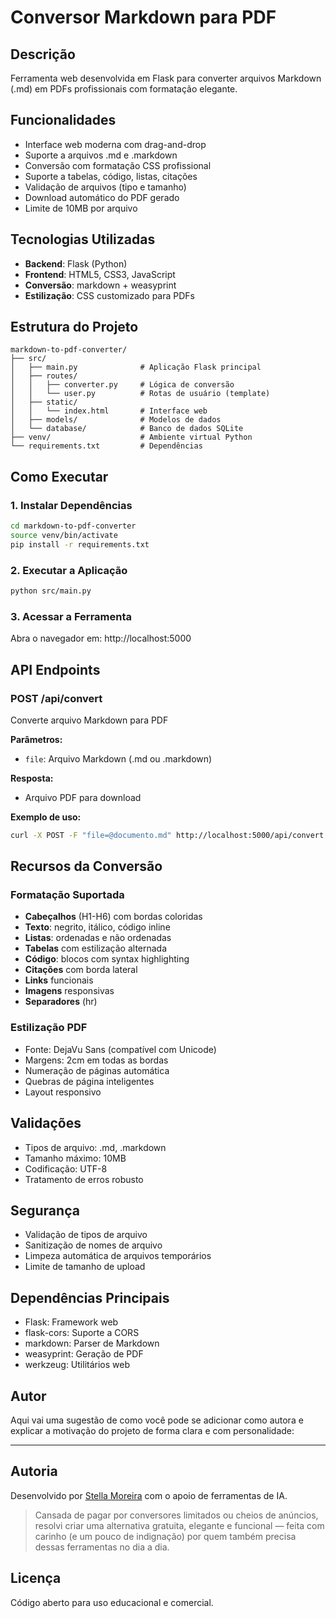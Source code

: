 # Conversor Markdown para PDF

## Descrição
Ferramenta web desenvolvida em Flask para converter arquivos Markdown (.md) em PDFs profissionais com formatação elegante.

## Funcionalidades
- Interface web moderna com drag-and-drop
- Suporte a arquivos .md e .markdown
- Conversão com formatação CSS profissional
- Suporte a tabelas, código, listas, citações
- Validação de arquivos (tipo e tamanho)
- Download automático do PDF gerado
- Limite de 10MB por arquivo

## Tecnologias Utilizadas
- **Backend**: Flask (Python)
- **Frontend**: HTML5, CSS3, JavaScript
- **Conversão**: markdown + weasyprint
- **Estilização**: CSS customizado para PDFs

## Estrutura do Projeto
```
markdown-to-pdf-converter/
├── src/
│   ├── main.py              # Aplicação Flask principal
│   ├── routes/
│   │   ├── converter.py     # Lógica de conversão
│   │   └── user.py          # Rotas de usuário (template)
│   ├── static/
│   │   └── index.html       # Interface web
│   ├── models/              # Modelos de dados
│   └── database/            # Banco de dados SQLite
├── venv/                    # Ambiente virtual Python
└── requirements.txt         # Dependências
```

## Como Executar

### 1. Instalar Dependências
```bash
cd markdown-to-pdf-converter
source venv/bin/activate
pip install -r requirements.txt
```

### 2. Executar a Aplicação
```bash
python src/main.py
```

### 3. Acessar a Ferramenta
Abra o navegador em: http://localhost:5000

## API Endpoints

### POST /api/convert
Converte arquivo Markdown para PDF

**Parâmetros:**
- `file`: Arquivo Markdown (.md ou .markdown)

**Resposta:**
- Arquivo PDF para download

**Exemplo de uso:**
```bash
curl -X POST -F "file=@documento.md" http://localhost:5000/api/convert -o documento.pdf
```

## Recursos da Conversão

### Formatação Suportada
- **Cabeçalhos** (H1-H6) com bordas coloridas
- **Texto**: negrito, itálico, código inline
- **Listas**: ordenadas e não ordenadas
- **Tabelas** com estilização alternada
- **Código**: blocos com syntax highlighting
- **Citações** com borda lateral
- **Links** funcionais
- **Imagens** responsivas
- **Separadores** (hr)

### Estilização PDF
- Fonte: DejaVu Sans (compatível com Unicode)
- Margens: 2cm em todas as bordas
- Numeração de páginas automática
- Quebras de página inteligentes
- Layout responsivo

## Validações
- Tipos de arquivo: .md, .markdown
- Tamanho máximo: 10MB
- Codificação: UTF-8
- Tratamento de erros robusto

## Segurança
- Validação de tipos de arquivo
- Sanitização de nomes de arquivo
- Limpeza automática de arquivos temporários
- Limite de tamanho de upload

## Dependências Principais
- Flask: Framework web
- flask-cors: Suporte a CORS
- markdown: Parser de Markdown
- weasyprint: Geração de PDF
- werkzeug: Utilitários web

## Autor
Aqui vai uma sugestão de como você pode se adicionar como autora e explicar a motivação do projeto de forma clara e com personalidade:

---

## Autoria

Desenvolvido por [Stella Moreira](https://www.linkedin.com/in/stellaoliveiram/) com o apoio de ferramentas de IA.

> Cansada de pagar por conversores limitados ou cheios de anúncios, resolvi criar uma alternativa gratuita, elegante e funcional — feita com carinho (e um pouco de indignação) por quem também precisa dessas ferramentas no dia a dia.


## Licença
Código aberto para uso educacional e comercial.
